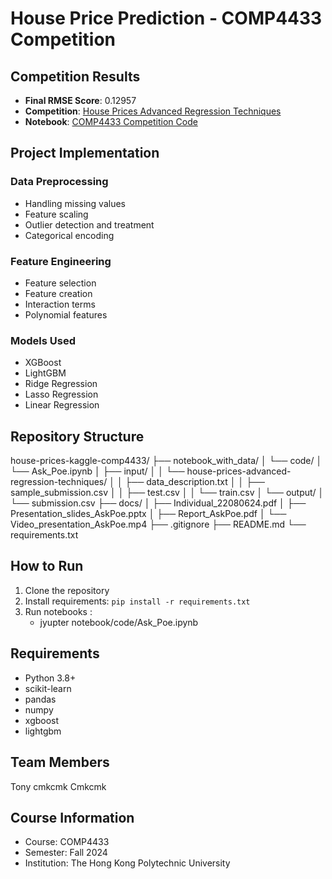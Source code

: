 # House Price Prediction - COMP4433 Competition

## Competition Results
- **Final RMSE Score**: 0.12957
- **Competition**: [House Prices Advanced Regression Techniques](https://www.kaggle.com/competitions/house-prices-advanced-regression-techniques)
- **Notebook**: [COMP4433 Competition Code](https://www.kaggle.com/code/kachunglai/comp4433-competition-s-code-ask-poe)

## Project Implementation
### Data Preprocessing
- Handling missing values
- Feature scaling
- Outlier detection and treatment
- Categorical encoding

### Feature Engineering
- Feature selection
- Feature creation
- Interaction terms
- Polynomial features

### Models Used
- XGBoost
- LightGBM
- Ridge Regression
- Lasso Regression
- Linear Regression

## Repository Structure
house-prices-kaggle-comp4433/
├── notebook_with_data/
│   └── code/
│       └── Ask_Poe.ipynb
│   ├── input/
│   │   └── house-prices-advanced-regression-techniques/
│   │       ├── data_description.txt
│   │       ├── sample_submission.csv
│   │       ├── test.csv
│   │       └── train.csv
│   └── output/
│       └── submission.csv
├── docs/
│   ├── Individual_22080624.pdf
│   ├── Presentation_slides_AskPoe.pptx
│   ├── Report_AskPoe.pdf
│   └── Video_presentation_AskPoe.mp4
├── .gitignore
├── README.md
└── requirements.txt

## How to Run
1. Clone the repository
2. Install requirements: `pip install -r requirements.txt`
3. Run notebooks :
   - jyupter notebook/code/Ask_Poe.ipynb

## Requirements
- Python 3.8+
- scikit-learn
- pandas
- numpy
- xgboost
- lightgbm

## Team Members
Tony
cmkcmk Cmkcmk

## Course Information
- Course: COMP4433
- Semester: Fall 2024
- Institution: The Hong Kong Polytechnic University
